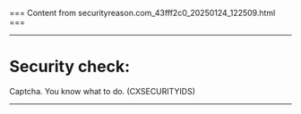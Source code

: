 === Content from securityreason.com_43fff2c0_20250124_122509.html ===


---

# Security check:

Captcha. You know what to do. (CXSECURITYIDS)

---


